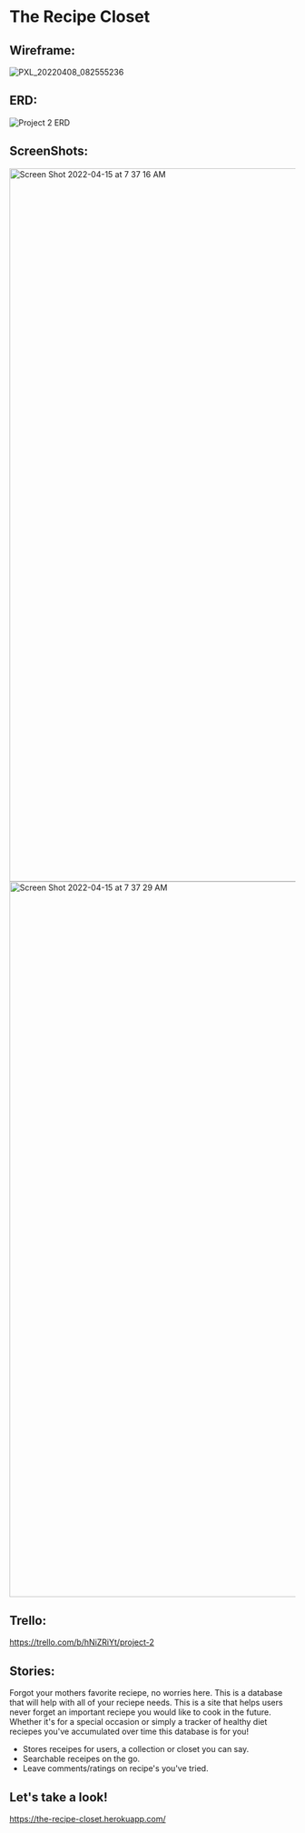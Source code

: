 # The Recipe Closet

## Wireframe:
![PXL_20220408_082555236](https://user-images.githubusercontent.com/43531474/162398215-06011ebe-4a96-4c3f-bc92-b50242c4e39b.jpg)





## ERD:
![Project 2 ERD](https://user-images.githubusercontent.com/43531474/162398619-6523d6db-cad2-4bda-a7cd-6158ae631273.jpeg)

## ScreenShots:
<img width="1255" alt="Screen Shot 2022-04-15 at 7 37 16 AM" src="https://user-images.githubusercontent.com/43531474/163584615-fc30262c-c5f9-44e2-bec9-4335d9af3941.png">

<img width="1259" alt="Screen Shot 2022-04-15 at 7 37 29 AM" src="https://user-images.githubusercontent.com/43531474/163584730-71d9131d-1ec3-4a4f-adfa-97911f4d806f.png">


## Trello:
https://trello.com/b/hNiZRiYt/project-2

## Stories:
Forgot your mothers favorite reciepe, no worries here. This is a database that will help with all of your reciepe needs. This is a site that helps users never forget an important reciepe you would like to cook in the future. Whether it's for a special occasion or simply a tracker of healthy diet reciepes you've accumulated over time this database is for you!

- Stores receipes for users, a collection or closet you can say.
- Searchable receipes on the go.
- Leave comments/ratings on recipe's you've tried.


## Let's take a look!
https://the-recipe-closet.herokuapp.com/
